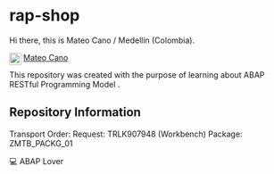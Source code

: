# rap-shop


Hi there, this is Mateo Cano / Medellín (Colombia).

<a href="https://www.linkedin.com/in/mateocanoc/">
  <img align="left" alt="Mateo Cano LinkedIn" width="22px" src="https://raw.githubusercontent.com/peterthehan/peterthehan/master/assets/linkedin.svg" />
  Mateo Cano
</a><br>

This repository was created with the purpose of learning about ABAP RESTful Programming Model . 

## Repository Information

Transport Order: Request: TRLK907948 (Workbench)
Package: ZMTB_PACKG_01


💻 ABAP Lover
